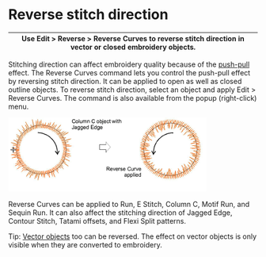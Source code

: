 # Reverse stitch direction

| Use Edit > Reverse > Reverse Curves to reverse stitch direction in vector or closed embroidery objects. |
| ------------------------------------------------------------------------------------------------------- |

Stitching direction can affect embroidery quality because of the [push-pull](../../glossary/glossary) effect. The Reverse Curves command lets you control the push-pull effect by reversing stitch direction. It can be applied to open as well as closed outline objects. To reverse stitch direction, select an object and apply Edit > Reverse Curves. The command is also available from the popup (right-click) menu.

![quality00002.png](assets/quality00002.png)

Reverse Curves can be applied to Run, E Stitch, Column C, Motif Run, and Sequin Run. It can also affect the stitching direction of Jagged Edge, Contour Stitch, Tatami offsets, and Flexi Split patterns.

Tip: [Vector objects](../../glossary/glossary) too can be reversed. The effect on vector objects is only visible when they are converted to embroidery.
